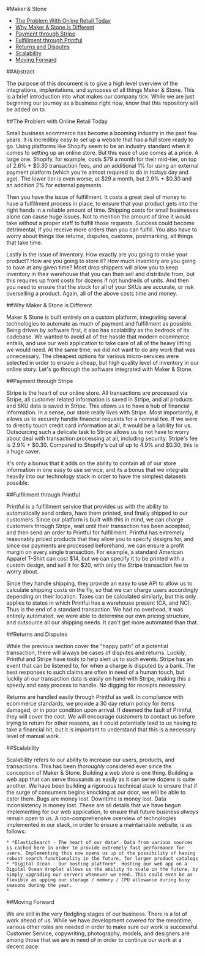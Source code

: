 #Maker & Stone

* [The Problem With Online Retail Today](#)
* [Why Maker & Stone is Different](#)
* [Payment through Stripe](#)
* [Fulfillment through Printful](#)
* [Returns and Disputes](#)
* [Scalability](#)
* [Moving Forward](#)

##Abstract

The purpose of this document is to give a high level overview of the integrations, implentations, and synopses of all things Maker & Stone. This is a brief introduction into what makes our company tick. While we are just beginning our journey as a business right now, know that this repository will be added on to.

##The Problem with Online Retail Today

Small business ecommerce has become a booming industry in the past few years. It is incredibly easy to set up a website that has a full store ready to go. Using platforms like Shopify seem to be an industry standard when it comes to setting up an online store. But this ease of use comes at a price. A large one. Shopify, for example, costs $79 a month for their mid-tier, on top of 2.6% + $0.30 transaction fees, and an additional 1% for using an external payment platform (which you're almost required to do in todays day and age). The lower tier is even worse, at $29 a month, but 2.9% + $0.30 and an addition 2% for external payments.

Then you have the issue of fulfillment. It costs a great deal of money to have a fulfillment process in place, to ensure that your product gets into the right hands in a reliable amount of time. Shipping costs for small businesses alone can cause huge issues. Not to mention the amount of time it would take without a proper staff to fulfill those requests. Success could become detrimental, if you receive more orders than you can fulfill. You also have to worry about things like returns, disputes, customs, postmarking, all things that take time.

Lastly is the issue of inventory. How exactly are you going to make your product? How are you going to store it? How much inventory are you going to have at any given time? Most drop shippers will allow you to keep inventory in their warehouse that you can then sell and distribute from, but this requires up front costs for dozens if not hundreds of units. And then you need to ensure that the stock for all of your SKUs are accurate, or risk overselling a product. Again, all of the above costs time and money.

##Why Maker & Stone is Different

Maker & Stone is built entirely on a custom platform, integrating several technologies to automate as much of payment and fulfillment as possible. Being driven by software first, it also has scalability as the bedrock of its codebase. We wanted to avoid all of the hassle that modern ecommerce entails, and use our web application to take care of all of the heavy lifting we would need. At the same time, we did not want to do any work that was unnecessary. The cheapest options for various micro-services were selected in order to ensure a cheap, but high quality level of inventory in our online story. Let's go through the software integrated with Maker & Stone.

##Payment through Stripe

Stripe is the heart of our online store. All transactions are processed via Stripe, all customer related information is saved in Stripe, and all products and SKU data is saved in Stripe. This allows us to have a hub of financial information. In a sense, our store really lives with Stripe. Most importantly, it allows us to securely handle financial requests for a nominal fee. If we were to directly touch credit card information at all, it would be a liability for us. Outsourcing such a delicate task to Stripe allows us to not have to worry about deal with transaction processing at all, including security. Stripe's fee is 2.9% + $0.30. Compared to Shopify's cut of up to 4.9% and $0.30, this is a huge saver. 

It's only a bonus that it adds on the ability to contain all of our store information in one easy to use service, and its a bonus that we integrate heavily into our technology stack in order to have the simplest datasets possible.

##Fulfillment through Printful

Printful is a fulfillment service that provides us with the ability to automatically send orders, have them printed, and finally shipped to our customers. Since our platform is built with this in mind, we can charge customers through Stripe, wait until their transaction has been accepted, and then send an order to Printful for fulfillment. Printful has extremely reasonably priced products that they allow you to specify designs for, and since our payments are processed beforehand, we can ensure a profit margin on every single transaction. For example, a standard American Apparel T-Shirt can cost $14, but we can specify it to be printed with a custom design, and sell it for $20, with only the Stripe transaction fee to worry about.

Since they handle shipping, they provide an easy to use API to allow us to calculate shipping costs on the fly, so that we can charge users accordingly depending on their location. Taxes can be calculated similarly, but this only applies to states in which Printful has a warehouse present (CA, and NC). Thus is the end of a standard transaction. We had no overhead, it was entirely automated, we were able to determine our own pricing structure, and outsource all our shipping needs. It can't get more automated than that. 

##Returns and Disputes

While the previous section cover the "happy path" of a potential transaction, there will always be cases of disputes and returns. Luckily, Printful and Stripe have tools to help alert us to such events. Stripe has an event that can be listened to, for when a charge is disputed by a bank. The best responses to such claims are often in need of a human touch, but luckily all our transaction data is easily on hand with Stripe, making this a speedy and easy process to handle. No digging for receipts necessary.

Returns are handled easily through Printful as well. In compliance with ecommerce standards, we provide a 30 day return policy for items damaged, or in poor condition upon arrival. If deemed the fault of Printful, they will cover the cost. We will encourage customers to contact us before trying to return for other reasons, as it could potentially lead to us having to take a financial hit, but it is important to understand that this is a necessary level of manual work.

##Scalability

Scalability refers to our ability to increase our users, products, and transactions. This has been *thoroughly* considered ever since the conception of Maker & Stone. Building a web store is one thing. Building a web app that can serve thousands as easily as it can serve dozens is quite another. We have been building a rigoruous technical stack to ensure that if the surge of consumers begins knocking at our door, we will be able to cater them. Bugs are money lost. Downtime is money lost. Data inconsistency is money lost. These are all details that we have begun implementing for our web application, to ensure that future business *always* remain open to us. A non-comprehensive overview of technologies implemented in our stack, in order to ensure a maintainable website, is as follows:

	* *ElasticSearch - The heart of our data*. Data from various sources is cached here in order to provide extremely fast performance for users. Implementing this now opens us up ot the possibility of having robust search functionality in the future, for larger product catalogs
	* *Digital Ocean - Our hosting platform*. Hosting our web app on a Digital Ocean droplet allows us the ability to scale in the future, by simply upgrading our servers whenever we need. This could even be as flexible as upping our storage / memory / CPU allowance during busy seasons during the year.
	* 

##Moving Forward

We are still in the very fledgling stages of our business. There is a lot of work ahead of us. While we have development covered for the meantime, various other roles are needed in order to make sure our work is successful. Customer Service, copywriting, photography, models, and designers are among those that we are in need of in order to continue our work at a decent pace.


